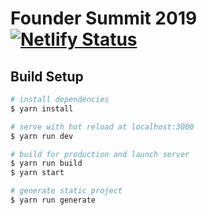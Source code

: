 # Founder Summit 2019 [![Netlify Status](https://api.netlify.com/api/v1/badges/fd235e95-fd68-4a70-a3f9-c0a05b454183/deploy-status)](https://app.netlify.com/sites/founder-summit/deploys)


## Build Setup

``` bash
# install dependencies
$ yarn install

# serve with hot reload at localhost:3000
$ yarn run dev

# build for production and launch server
$ yarn run build
$ yarn start

# generate static project
$ yarn run generate
```